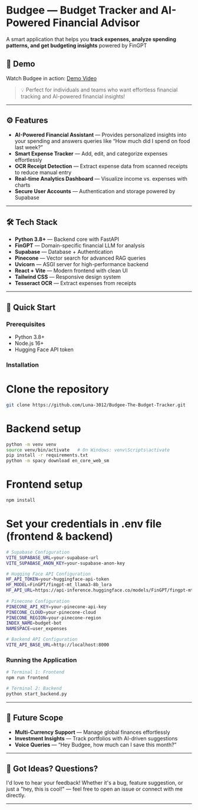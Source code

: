 # Budgee — Budget Tracker and AI-Powered Financial Advisor  

A smart application that helps you **track expenses, analyze spending patterns, and get budgeting insights** powered by FinGPT 

## 🎥 Demo  

Watch Budgee in action: [Demo Video]([https://drive.google.com/](https://drive.google.com/file/d/1aeL3Hi8o7O2fESvu9v_GmKL6PmbHb_x_/view?usp=sharing))  

> 💡 Perfect for individuals and teams who want effortless financial tracking and AI-powered financial insights!  

---

## ⚙️ Features  

- **AI-Powered Financial Assistant** — Provides personalized insights into your spending and answers queries like “How much did I spend on food last week?”
- **Smart Expense Tracker** — Add, edit, and categorize expenses effortlessly
- **OCR Receipt Detection** — Extract expense data from scanned receipts to reduce manual entry  
- **Real-time Analytics Dashboard** — Visualize income vs. expenses with charts  
- **Secure User Accounts** — Authentication and storage powered by Supabase

---

## 🛠️ Tech Stack  

- **Python 3.8+** — Backend core with FastAPI  
- **FinGPT** — Domain-specific financial LLM for analysis  
- **Supabase** — Database + Authentication  
- **Pinecone** — Vector search for advanced RAG queries  
- **Uvicorn** — ASGI server for high-performance backend
- **React + Vite** — Modern frontend with clean UI  
- **Tailwind CSS** — Responsive design system
- **Tesseract OCR** — Extract expenses from receipts

---

## 🚀 Quick Start  

### Prerequisites  
- Python 3.8+  
- Node.js 16+  
- Hugging Face API token  

### Installation  

# Clone the repository
```bash
git clone https://github.com/Luna-3012/Budgee-The-Budget-Tracker.git
```

# Backend setup
```bash
python -m venv venv
source venv/bin/activate   # On Windows: venv\Scripts\activate
pip install -r requirements.txt
python -m spacy download en_core_web_sm
```

# Frontend setup
```bash
npm install
```

# Set your credentials in .env file (frontend & backend)
```bash
# Supabase Configuration
VITE_SUPABASE_URL=your-supabase-url
VITE_SUPABASE_ANON_KEY=your-supabase-anon-key

# Hugging Face API Configuration
HF_API_TOKEN=your-huggingface-api-token
HF_MODEL=FinGPT/fingpt-mt_llama3-8b_lora
HF_API_URL=https://api-inference.huggingface.co/models/FinGPT/fingpt-mt_llama3-8b_lora
    
# Pinecone Configuration
PINECONE_API_KEY=your-pinecone-api-key
PINECONE_CLOUD=your-pinecone-cloud
PINECONE_REGION=your-pinecone-region
INDEX_NAME=budget-bot
NAMESPACE=user_expenses

# Backend API Configuration
VITE_API_BASE_URL=http://localhost:8000
```

### Running the Application

```bash
# Terminal 1: Frontend
npm run frontend  

# Terminal 2: Backend
python start_backend.py
```

---

## 🔮 Future Scope

- **Multi-Currency Support** — Manage global finances effortlessly  
- **Investment Insights** — Track portfolios with AI-driven suggestions  
- **Voice Queries** — “Hey Budgee, how much can I save this month?”  

---

## 💬 Got Ideas? Questions?
I'd love to hear your feedback!
Whether it's a bug, feature suggestion, or just a "hey, this is cool!" — feel free to open an issue or connect with me directly. 

---


